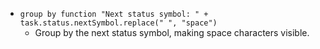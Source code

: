<!-- placeholder to force blank line before included text -->

- ```group by function "Next status symbol: " + task.status.nextSymbol.replace(" ", "space")```
    - Group by the next status symbol, making space characters visible.


<!-- placeholder to force blank line after included text -->
